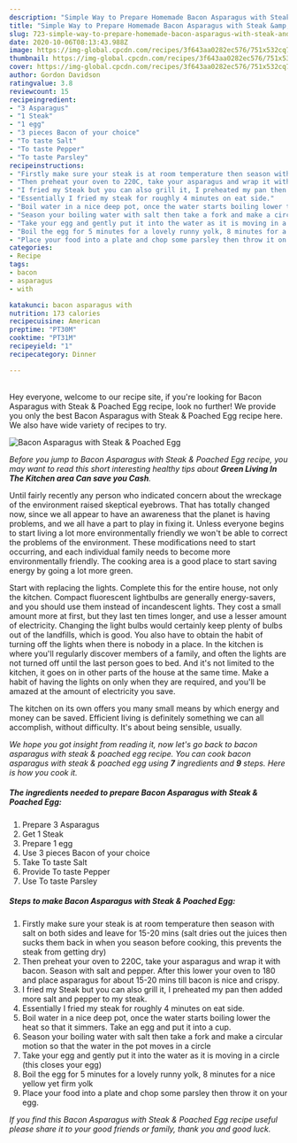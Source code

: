 ```yaml
---
description: "Simple Way to Prepare Homemade Bacon Asparagus with Steak &amp;amp; Poached Egg"
title: "Simple Way to Prepare Homemade Bacon Asparagus with Steak &amp;amp; Poached Egg"
slug: 723-simple-way-to-prepare-homemade-bacon-asparagus-with-steak-and-amp-poached-egg
date: 2020-10-06T08:13:43.988Z
image: https://img-global.cpcdn.com/recipes/3f643aa0282ec576/751x532cq70/bacon-asparagus-with-steak-poached-egg-recipe-main-photo.jpg
thumbnail: https://img-global.cpcdn.com/recipes/3f643aa0282ec576/751x532cq70/bacon-asparagus-with-steak-poached-egg-recipe-main-photo.jpg
cover: https://img-global.cpcdn.com/recipes/3f643aa0282ec576/751x532cq70/bacon-asparagus-with-steak-poached-egg-recipe-main-photo.jpg
author: Gordon Davidson
ratingvalue: 3.8
reviewcount: 15
recipeingredient:
- "3 Asparagus"
- "1 Steak"
- "1 egg"
- "3 pieces Bacon of your choice"
- "To taste Salt"
- "To taste Pepper"
- "To taste Parsley"
recipeinstructions:
- "Firstly make sure your steak is at room temperature then season with salt on both sides and leave for 15-20 mins (salt dries out the juices then sucks them back in when you season before cooking, this prevents the steak from getting dry)"
- "Then preheat your oven to 220C, take your asparagus and wrap it with bacon. Season with salt and pepper. After this lower your oven to 180 and place asparagus for about 15-20 mins till bacon is nice and crispy."
- "I fried my Steak but you can also grill it, I preheated my pan then added more salt and pepper to my steak."
- "Essentially I fried my steak for roughly 4 minutes on eat side."
- "Boil water in a nice deep pot, once the water starts boiling lower the heat so that it simmers. Take an egg and put it into a cup."
- "Season your boiling water with salt then take a fork and make a circular motion so that the water in the pot moves in a circle"
- "Take your egg and gently put it into the water as it is moving in a circle (this closes your egg)"
- "Boil the egg for 5 minutes for a lovely runny yolk, 8 minutes for a nice yellow yet firm yolk"
- "Place your food into a plate and chop some parsley then throw it on your egg."
categories:
- Recipe
tags:
- bacon
- asparagus
- with

katakunci: bacon asparagus with 
nutrition: 173 calories
recipecuisine: American
preptime: "PT30M"
cooktime: "PT31M"
recipeyield: "1"
recipecategory: Dinner

---
```

<br>
Hey everyone, welcome to our recipe site, if you're looking for Bacon Asparagus with Steak &amp; Poached Egg recipe, look no further! We provide you only the best Bacon Asparagus with Steak &amp; Poached Egg recipe here. We also have wide variety of recipes to try.
<br>


![Bacon Asparagus with Steak &amp; Poached Egg](https://img-global.cpcdn.com/recipes/3f643aa0282ec576/751x532cq70/bacon-asparagus-with-steak-poached-egg-recipe-main-photo.jpg)

<i>Before you jump to Bacon Asparagus with Steak &amp; Poached Egg recipe, you may want to read this short interesting healthy tips about 
<strong>Green Living In The Kitchen area Can save you Cash</strong>.</i>
</br>

Until fairly recently any person who indicated concern about the wreckage of the environment raised skeptical eyebrows. That has totally changed now, since we all appear to have an awareness that the planet is having problems, and we all have a part to play in fixing it. Unless everyone begins to start living a lot more environmentally friendly we won't be able to correct the problems of the environment. These modifications need to start occurring, and each individual family needs to become more environmentally friendly. The cooking area is a good place to start saving energy by going a lot more green.

Start with replacing the lights. Complete this for the entire house, not only the kitchen. Compact fluorescent lightbulbs are generally energy-savers, and you should use them instead of incandescent lights. They cost a small amount more at first, but they last ten times longer, and use a lesser amount of electricity. Changing the light bulbs would certainly keep plenty of bulbs out of the landfills, which is good. You also have to obtain the habit of turning off the lights when there is nobody in a place. In the kitchen is where you'll regularly discover members of a family, and often the lights are not turned off until the last person goes to bed. And it's not limited to the kitchen, it goes on in other parts of the house at the same time. Make a habit of having the lights on only when they are required, and you'll be amazed at the amount of electricity you save.

The kitchen on its own offers you many small means by which energy and money can be saved. Efficient living is definitely something we can all accomplish, without difficulty. It's about being sensible, usually.


<i>We hope you got insight from reading it, now let's go back to bacon asparagus with steak &amp; poached egg recipe. You can cook bacon asparagus with steak &amp; poached egg using <strong>7</strong> ingredients and <strong>9</strong> steps. Here is how you cook it.
</i>

##### The ingredients needed to prepare Bacon Asparagus with Steak &amp; Poached Egg:

1. Prepare 3 Asparagus
1. Get 1 Steak
1. Prepare 1 egg
1. Use 3 pieces Bacon of your choice
1. Take To taste Salt
1. Provide To taste Pepper
1. Use To taste Parsley


##### Steps to make Bacon Asparagus with Steak &amp; Poached Egg:

1. Firstly make sure your steak is at room temperature then season with salt on both sides and leave for 15-20 mins (salt dries out the juices then sucks them back in when you season before cooking, this prevents the steak from getting dry)
1. Then preheat your oven to 220C, take your asparagus and wrap it with bacon. Season with salt and pepper. After this lower your oven to 180 and place asparagus for about 15-20 mins till bacon is nice and crispy.
1. I fried my Steak but you can also grill it, I preheated my pan then added more salt and pepper to my steak.
1. Essentially I fried my steak for roughly 4 minutes on eat side.
1. Boil water in a nice deep pot, once the water starts boiling lower the heat so that it simmers. Take an egg and put it into a cup.
1. Season your boiling water with salt then take a fork and make a circular motion so that the water in the pot moves in a circle
1. Take your egg and gently put it into the water as it is moving in a circle (this closes your egg)
1. Boil the egg for 5 minutes for a lovely runny yolk, 8 minutes for a nice yellow yet firm yolk
1. Place your food into a plate and chop some parsley then throw it on your egg.


<i>If you find this Bacon Asparagus with Steak &amp; Poached Egg recipe useful please share it to your good friends or family, thank you and good luck.</i>
